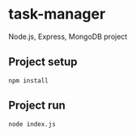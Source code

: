 # task-manager
Node.js, Express, MongoDB project

## Project setup
```
npm install
```

## Project run
```
node index.js
```
